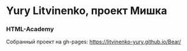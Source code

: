 # Yury Litvinenko, проект Мишка
### HTML-Academy

Собранный проект на gh-pages: https://litvinenko-yury.github.io/Bear/

